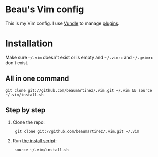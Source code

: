 # Beau's Vim config

This is my Vim config. I use [Vundle][] to manage [plugins][].

[Vundle]: http://github.com/gmarik/vundle
[plugins]: http://github.com/beaumartinez/.vim/blob/master/vundle.vim

# Installation

Make sure `~/.vim` doesn't exist or is empty and `~/.vimrc` and `~/.gvimrc` don't exist.

## All in one command

    git clone git://github.com/beaumartinez/.vim.git ~/.vim && source ~/.vim/install.sh

## Step by step

1. Clone the repo:

        git clone git://github.com/beaumartinez/.vim.git ~/.vim

2. Run [the install script][]:

[the install script]: http://github.com/beaumartinez/.vim/blob/master/install.sh

        source ~/.vim/install.sh

